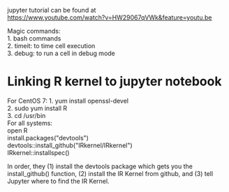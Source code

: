 jupyter tutorial can be found at  
https://www.youtube.com/watch?v=HW29067qVWk&feature=youtu.be  
    
Magic commands:  
    1. bash commands  
    2. timeit: to time cell execution  
    3. debug: to run a cell in debug mode  


# Linking R kernel to jupyter notebook

For CentOS 7:
	1. yum install openssl-devel  
	2. sudo yum install R  
	3. cd /usr/bin  
For all systems:  
	open R  
	install.packages("devtools")  
	devtools::install_github("IRkernel/IRkernel")  
	IRkernel::installspec()  

In order, they (1) install the devtools package which gets you the install_github() function, (2) install the IR Kernel from github, and (3) tell Jupyter where to find the IR Kernel.
